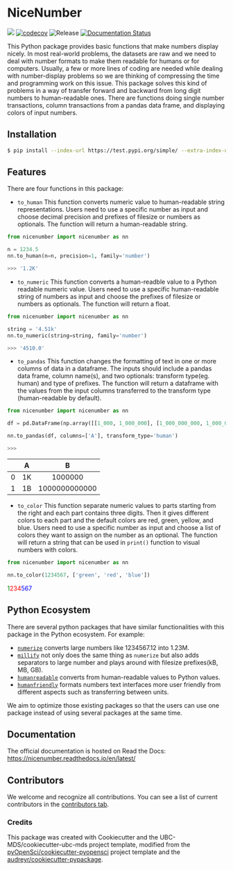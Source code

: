 # NiceNumber 

![](https://github.com/UBC-MDS/nicenumber/workflows/build/badge.svg) [![codecov](https://codecov.io/gh/UBC-MDS/nicenumber/branch/main/graph/badge.svg)](https://codecov.io/gh/UBC-MDS/nicenumber) ![Release](https://github.com/UBC-MDS/nicenumber/workflows/Release/badge.svg) [![Documentation Status](https://readthedocs.org/projects/nicenumber/badge/?version=latest)](https://nicenumber.readthedocs.io/en/latest/?badge=latest)

This Python package provides basic functions that make numbers display nicely. In most real-world problems, the datasets are raw and we need to deal with number formats to make them readable for humans or for computers. Usually, a few or more lines of coding are needed while dealing with number-display problems so we are thinking of compressing the time and programming work on this issue. This package solves this kind of problems in a way of transfer forward and backward from long digit numbers to human-readable ones. There are functions doing single number transactions, column transactions from a pandas data frame, and displaying colors of input numbers.  

## Installation

```bash
$ pip install --index-url https://test.pypi.org/simple/ --extra-index-url https://pypi.org/simple nicenumber
```

## Features

There are four functions in this package:

- `to_human`
This function converts numeric value to human-readable string representations. Users need to use a specific number as input and choose decimal precision and prefixes of filesize or numbers as optionals. The function will return a human-readable string.

```python
from nicenumber import nicenumber as nn

n = 1234.5
nn.to_human(n=n, precision=1, family='number')

>>> '1.2K'
```

- `to_numeric`
This function converts a human-readble value to a Python readable numeric value. Users need to use a specific human-readable string of numbers as input and choose the prefixes of filesize or numbers as optionals. The function will return a float.

```python
from nicenumber import nicenumber as nn

string = '4.51k'
nn.to_numeric(string=string, family='number')

>>> '4510.0'
```

- `to_pandas`
This function changes the formatting of text in one or more columns of data in a dataframe. The inputs should include a pandas data frame, column name(s), and two optionals: transform type(eg. human) and type of prefixes. The function will return a dataframe with the values from the input columns transferred to the transform type (human-readable by default).

```python
from nicenumber import nicenumber as nn

df = pd.DataFrame(np.array([[1_000, 1_000_000], [1_000_000_000, 1_000_000_000_000]]), columns=['A', 'B'])

nn.to_pandas(df, columns=['A'], transform_type='human')

>>>
```
|        |      A      |       B       |
|:------:|:-----------:|:-------------:|
|   0    |     1K      |    1000000    |
|   1    |     1B      | 1000000000000 |


- `to_color`
This function separate numeric values to parts starting from the right and each part contains three digits. Then it gives different colors to each part and the default colors are red, green, yellow, and blue. Users need to use a specific number as input and choose a list of colors they want to assign on the number as an optional. The function will return a string that can be used in `print()` function to visual numbers with colors.

```python
from nicenumber import nicenumber as nn

nn.to_color(1234567, ['green', 'red', 'blue'])
```
<span style="color: green;">1</span><span style="color: red;">234</span><span style="color: blue;">567</span>
## Python Ecosystem

There are several python packages that have similar functionalities with this package in the Python ecosystem. For example:
- [`numerize`](https://github.com/davidsa03/numerize) converts large numbers like 1234567.12 into 1.23M.
- [`millify`](https://github.com/azaitsev/millify) not only does the same thing as `numerize` but also adds separators to large number and plays around with filesize prefixes(kB, MB, GB).
- [`humanreadable`](https://github.com/thombashi/humanreadable) converts from human-readable values to Python values.
- [`humanfriendly`](https://humanfriendly.readthedocs.io/en/latest/#) formats numbers text interfaces more user friendly from different aspects such as transferring between units.
 
We aim to optimize those existing packages so that the users can use one package instead of using several packages at the same time.

## Documentation

The official documentation is hosted on Read the Docs: https://nicenumber.readthedocs.io/en/latest/

## Contributors

We welcome and recognize all contributions. You can see a list of current contributors in the [contributors tab](https://github.com/UBC-MDS/NiceNumber/blob/main/CONTRIBUTORS.md).

### Credits

This package was created with Cookiecutter and the UBC-MDS/cookiecutter-ubc-mds project template, modified from the [pyOpenSci/cookiecutter-pyopensci](https://github.com/pyOpenSci/cookiecutter-pyopensci) project template and the [audreyr/cookiecutter-pypackage](https://github.com/audreyr/cookiecutter-pypackage).
